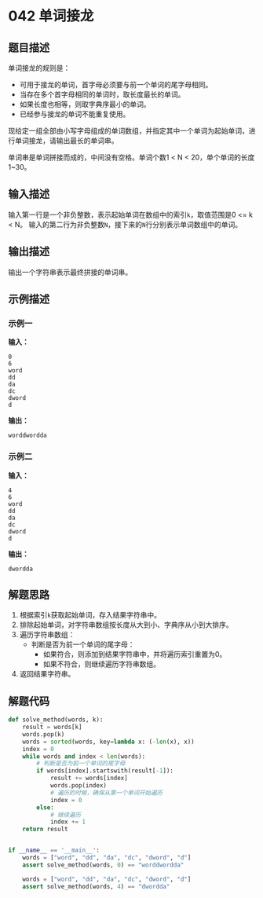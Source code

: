 # 042 单词接龙

## 题目描述

单词接龙的规则是：
- 可用于接龙的单词，首字母必须要与前一个单词的尾字母相同。
- 当存在多个首字母相同的单词时，取长度最长的单词。
- 如果长度也相等，则取字典序最小的单词。
- 已经参与接龙的单词不能重复使用。

现给定一组全部由小写字母组成的单词数组，并指定其中一个单词为起始单词，进行单词接龙，请输出最长的单词串。

单词串是单词拼接而成的，中间没有空格。单词个数1 < N < 20，单个单词的长度1\~30。

## 输入描述

输入第一行是一个非负整数，表示起始单词在数组中的索引`k`，取值范围是0 <= k < N。
输入的第二行为非负整数`N`，接下来的`N`行分别表示单词数组中的单词。

## 输出描述

输出一个字符串表示最终拼接的单词串。

## 示例描述

### 示例一

**输入：**
```text
0
6
word
dd
da
dc
dword
d
```

**输出：**
```text
worddwordda
```

### 示例二

**输入：**

```text
4
6
word
dd
da
dc
dword
d
```

**输出：**

```text
dwordda
```

## 解题思路

1. 根据索引`k`获取起始单词，存入结果字符串中。
2. 排除起始单词，对字符串数组按长度从大到小、字典序从小到大排序。
3. 遍历字符串数组：
    - 判断是否为前一个单词的尾字母：
        - 如果符合，则添加到结果字符串中，并将遍历索引重置为0。
        - 如果不符合，则继续遍历字符串数组。
4. 返回结果字符串。    

## 解题代码

```python
def solve_method(words, k):
    result = words[k]
    words.pop(k)
    words = sorted(words, key=lambda x: (-len(x), x))
    index = 0
    while words and index < len(words):
        # 判断是否为前一个单词的尾字母
        if words[index].startswith(result[-1]):
            result += words[index]
            words.pop(index)
            # 遍历的时候，确保从第一个单词开始遍历
            index = 0
        else:
            # 继续遍历
            index += 1
    return result


if __name__ == '__main__':
    words = ["word", "dd", "da", "dc", "dword", "d"]
    assert solve_method(words, 0) == "worddwordda"

    words = ["word", "dd", "da", "dc", "dword", "d"]
    assert solve_method(words, 4) == "dwordda"
```

